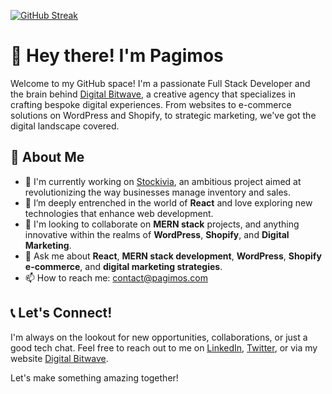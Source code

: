 <a href="https://git.io/streak-stats"><img src="https://github-readme-streak-stats.herokuapp.com?user=pagimos" alt="GitHub Streak" /></a>

# 👋 Hey there! I'm Pagimos

Welcome to my GitHub space! I'm a passionate Full Stack Developer and the brain behind <a href="https://digitalbitwave.com" target="_blank">Digital Bitwave</a>, a creative agency that specializes in crafting bespoke digital experiences. From websites to e-commerce solutions on WordPress and Shopify, to strategic marketing, we've got the digital landscape covered.

## 🚀 About Me

- 🔭 I'm currently working on <a href="https://stockivia.com" target="_blank">Stockivia</a>, an ambitious project aimed at revolutionizing the way businesses manage inventory and sales.
- 🌱 I’m deeply entrenched in the world of **React** and love exploring new technologies that enhance web development.
- 👯 I'm looking to collaborate on **MERN stack** projects, and anything innovative within the realms of **WordPress**, **Shopify**, and **Digital Marketing**.
- 💬 Ask me about **React**, **MERN stack development**, **WordPress**, **Shopify e-commerce**, and **digital marketing strategies**.
- 📫 How to reach me: contact@pagimos.com

## 📞 Let's Connect!

I'm always on the lookout for new opportunities, collaborations, or just a good tech chat. Feel free to reach out to me on [LinkedIn](https://www.linkedin.com/in/pagimos/), [Twitter](https://twitter.com/pagimos), or via my website <a href="https://digitalbitwave.com" target="_blank">Digital Bitwave</a>.

Let's make something amazing together!
